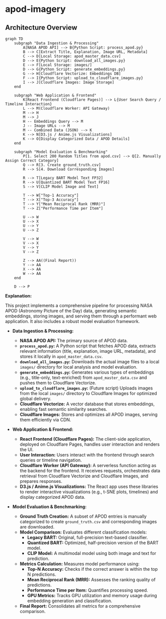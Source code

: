# apod-imagery

## Architecture Overview

```mermaid
graph TD
    subgraph "Data Ingestion & Processing"
        A[NASA APOD API] --> B{Python Script: process_apod.py}
        B --> C[Extract Title, Explanation, Image URL, Metadata]
        C --> D[Local Storage: apod_master_data.csv]
        D --> E{Python Script: download_all_images.py}
        E --> F[Local Storage: images/]
        D --> G{Python Script: generate_embeddings.py}
        G --> H[Cloudflare Vectorize: Embeddings DB]
        F --> I{Python Script: upload_to_cloudflare_images.py}
        I --> J[Cloudflare Images: Image Storage]
    end

    subgraph "Web Application & Frontend"
        K[React Frontend (Cloudflare Pages)] --> L{User Search Query / Timeline Interaction}
        L --> M(Cloudflare Worker: API Gateway)
        M --> H
        M --> J
        H -- Embeddings Query --> M
        J -- Image URLs --> M
        M -- Combined Data (JSON) --> K
        K --> N[D3.js / Anime.js Visualizations]
        K --> O[Display Categorized Data / APOD Details]
    end

    subgraph "Model Evaluation & Benchmarking"
        P[1. Select 200 Random Titles from apod.csv] --> Q[2. Manually Assign Correct Category]
        Q --> R[3. Create ground_truth.csv]
        R --> S[4. Download Corresponding Images]

        R --> T[Legacy BART Model Text FP32]
        R --> U[Quantized BART Model Text FP16]
        S --> V[CLIP Model Image and Text]

        T --> W["Top-1 Accuracy"]
        T --> X["Top-3 Accuracy"]
        T --> Y["Mean Reciprocal Rank (MRR)"]
        T --> Z["Performance Time per Item"]

        U --> W
        U --> X
        U --> Y
        U --> Z

        V --> W
        V --> X
        V --> Y
        V --> Z

        Z --> AA((Final Report))
        Y --> AA
        X --> AA
        W --> AA
    end

    D --> P
```

**Explanation:**

This project implements a comprehensive pipeline for processing NASA APOD (Astronomy Picture of the Day) data, generating semantic embeddings, storing images, and serving them through a performant web application. It also includes a robust model evaluation framework.

*   **Data Ingestion & Processing:**
    *   **NASA APOD API:** The primary source of APOD data.
    *   **`process_apod.py`:** A Python script that fetches APOD data, extracts relevant information (title, explanation, image URL, metadata), and stores it locally in `apod_master_data.csv`.
    *   **`download_all_images.py`:** Downloads the actual image files to a local `images/` directory for local analysis and model evaluation.
    *   **`generate_embeddings.py`:** Generates various types of embeddings (e.g., title-only, text-enriched) from `apod_master_data.csv` and pushes them to Cloudflare Vectorize.
    *   **`upload_to_cloudflare_images.py`:** (Future script) Uploads images from the local `images/` directory to Cloudflare Images for optimized global delivery.
    *   **Cloudflare Vectorize:** A vector database that stores embeddings, enabling fast semantic similarity searches.
    *   **Cloudflare Images:** Stores and optimizes all APOD images, serving them efficiently via CDN.

*   **Web Application & Frontend:**
    *   **React Frontend (Cloudflare Pages):** The client-side application, deployed on Cloudflare Pages, handles user interaction and renders the UI.
    *   **User Interaction:** Users interact with the frontend through search queries or timeline navigation.
    *   **Cloudflare Worker (API Gateway):** A serverless function acting as the backend for the frontend. It receives requests, orchestrates data retrieval from Cloudflare Vectorize and Cloudflare Images, and prepares responses.
    *   **D3.js / Anime.js Visualizations:** The React app uses these libraries to render interactive visualizations (e.g., t-SNE plots, timelines) and display categorized APOD data.

*   **Model Evaluation & Benchmarking:**
    *   **Ground Truth Creation:** A subset of APOD entries is manually categorized to create `ground_truth.csv` and corresponding images are downloaded.
    *   **Model Comparison:** Evaluates different classification models:
        *   **Legacy BART:** Original, full-precision text-based classifier.
        *   **Quantized BART:** Optimized, half-precision version of the BART model.
        *   **CLIP Model:** A multimodal model using both image and text for prediction.
    *   **Metrics Calculation:** Measures model performance using:
        *   **Top-N Accuracy:** Checks if the correct answer is within the top N predictions.
        *   **Mean Reciprocal Rank (MRR):** Assesses the ranking quality of predictions.
        *   **Performance Time per Item:** Quantifies processing speed.
        *   **GPU Metrics:** Tracks GPU utilization and memory usage during embedding generation and classification.
    *   **Final Report:** Consolidates all metrics for a comprehensive comparison.



